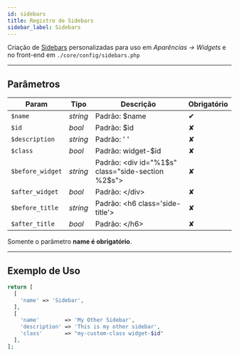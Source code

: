 ```yaml
---
id: sidebars
title: Registro de Sidebars
sidebar_label: Sidebars
---
```


Criação de [Sidebars](https://developer.wordpress.org/themes/functionality/sidebars/) personalizadas para uso em *Aparências -> Widgets* e no front-end em `./core/config/sidebars.php`

---

## Parâmetros

| Param            | Tipo     | Descrição                                            | Obrigatório |
|------------------|----------|------------------------------------------------------|-------------|
| `$name`          | *string* | Padrão: $name                                        | ✔           |
| `$id`            | *bool*   | Padrão: $id                                          | ✘           |
| `$description`   | *string* | Padrão: ' '                                          | ✘           |
| `$class`         | *bool*   | Padrão: widget-$id                                   | ✘           |
| `$before_widget` | *string* | Padrão: &lt;div id="%1$s" class="side-section %2$s"> | ✘           |
| `$after_widget`  | *bool*   | Padrão: &lt;/div>                                    | ✘           |
| `$before_title`  | *string* | Padrão: &lt;h6 class='side-title'>                   | ✘           |
| `$after_title`   | *bool*   | Padrão: &lt;/h6>                                     | ✘           |

Somente o parâmetro **name é obrigatório**.

---

## Exemplo de Uso

```php
return [
  [
    'name' => 'Sidebar',
  ],
  [
    'name'        => 'My Other Sidebar',
    'description' => 'This is my other sidebar',
    'class'       => "my-custom-class widget-$id"
  ],
];
```
